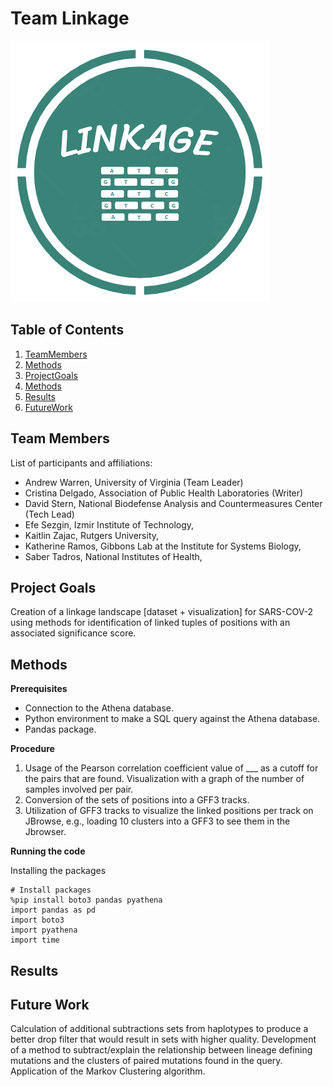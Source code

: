 # Team Linkage
![Logo](logo.png)

## Table of Contents

1. [TeamMembers](#teammembers)
2. [Methods](#methods)
3. [ProjectGoals](#projectgoals)
4. [Methods](#methods)
5. [Results](#results)
6. [FutureWork](#futurework)


## Team Members
List of participants and affiliations:
- Andrew Warren, University of Virginia (Team Leader)
- Cristina Delgado, Association of Public Health Laboratories (Writer)
- David Stern, National Biodefense Analysis and Countermeasures Center (Tech Lead)
- Efe Sezgin, Izmir Institute of Technology,
- Kaitlin Zajac, Rutgers University,
- Katherine Ramos, Gibbons Lab at the Institute for Systems Biology,
- Saber Tadros, National Institutes of Health,

## Project Goals
Creation of a linkage landscape [dataset + visualization] for SARS-COV-2 using methods for identification of linked tuples of positions with an associated significance score.

## Methods
**Prerequisites**
- Connection to the Athena database.
- Python environment to make a SQL query against the Athena database.
- Pandas package.

**Procedure**
1. Usage of the Pearson correlation coefficient value of ___ as a cutoff for the pairs that are found. Visualization with a graph of the number of samples involved per pair.
2. Conversion of the sets of positions into a GFF3 tracks.
3. Utilization of GFF3 tracks to visualize the linked positions per track on JBrowse, e.g., loading 10 clusters into a GFF3 to see them in the Jbrowser.

**Running the code**

Installing the packages
```
# Install packages
%pip install boto3 pandas pyathena
import pandas as pd
import boto3
import pyathena
import time
```

## Results


## Future Work
Calculation of additional subtractions sets from haplotypes to produce a better drop filter that would result in sets with higher quality. 
Development of a method to subtract/explain the relationship between lineage defining mutations and the clusters of paired mutations found in the query. 
Application of the Markov Clustering algorithm.

